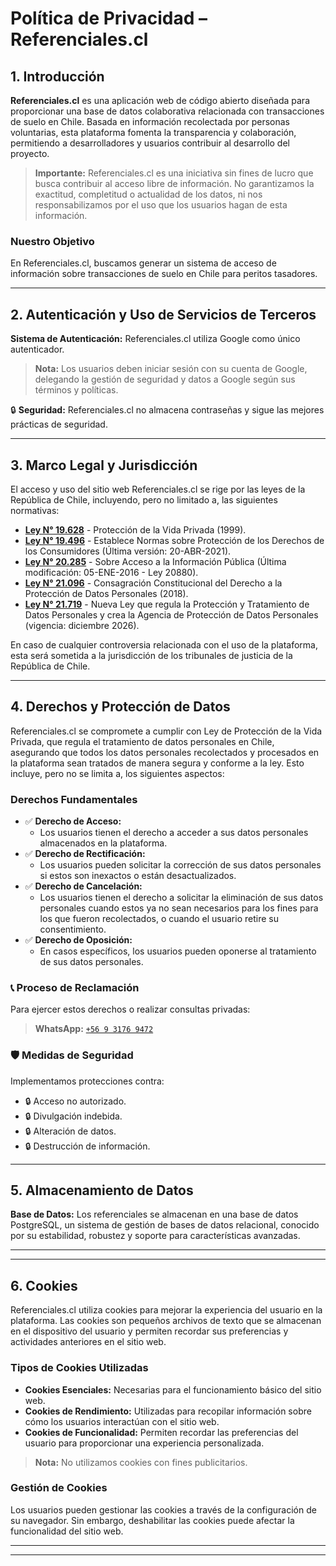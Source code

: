 # Política de Privacidad – Referenciales.cl

## 1. Introducción

**Referenciales.cl** es una aplicación web de código abierto diseñada para proporcionar una base de datos colaborativa relacionada con transacciones de suelo en Chile. Basada en información recolectada por personas voluntarias, esta plataforma fomenta la transparencia y colaboración, permitiendo a desarrolladores y usuarios contribuir al desarrollo del proyecto.

> **Importante:** Referenciales.cl es una iniciativa sin fines de lucro que busca contribuir al acceso libre de información. No garantizamos la exactitud, completitud o actualidad de los datos, ni nos responsabilizamos por el uso que los usuarios hagan de esta información.

### Nuestro Objetivo
En Referenciales.cl, buscamos generar un sistema de acceso de información sobre transacciones de suelo en Chile para peritos tasadores.

---

## 2. Autenticación y Uso de Servicios de Terceros

**Sistema de Autenticación:** Referenciales.cl utiliza Google como único autenticador.

> **Nota:** Los usuarios deben iniciar sesión con su cuenta de Google, delegando la gestión de seguridad y datos a Google según sus términos y políticas.

🔒 **Seguridad:** Referenciales.cl no almacena contraseñas y sigue las mejores prácticas de seguridad.

---

## 3. Marco Legal y Jurisdicción

El acceso y uso del sitio web Referenciales.cl se rige por las leyes de la República de Chile, incluyendo, pero no limitado a, las siguientes normativas:

* **<a href="https://www.bcn.cl/leychile/navegar?idNorma=141599" target="_blank" rel="noopener noreferrer">Ley N° 19.628</a>** - Protección de la Vida Privada (1999).
* **<a href="https://www.bcn.cl/leychile/navegar?idNorma=61438" target="_blank" rel="noopener noreferrer">Ley N° 19.496</a>** - Establece Normas sobre Protección de los Derechos de los Consumidores (Última versión: 20-ABR-2021).
* **<a href="https://www.bcn.cl/leychile/navegar?idNorma=276363" target="_blank" rel="noopener noreferrer">Ley N° 20.285</a>** - Sobre Acceso a la Información Pública (Última modificación: 05-ENE-2016 - Ley 20880).
* **<a href="https://www.bcn.cl/leychile/navegar?idNorma=1119730" target="_blank" rel="noopener noreferrer">Ley N° 21.096</a>** - Consagración Constitucional del Derecho a la Protección de Datos Personales (2018).
* **<a href="https://www.bcn.cl/leychile/navegar?idNorma=1209272" target="_blank" rel="noopener noreferrer">Ley N° 21.719</a>** - Nueva Ley que regula la Protección y Tratamiento de Datos Personales y crea la Agencia de Protección de Datos Personales (vigencia: diciembre 2026).

En caso de cualquier controversia relacionada con el uso de la plataforma, esta será sometida a la jurisdicción de los tribunales de justicia de la República de Chile.

---

## 4. Derechos y Protección de Datos

Referenciales.cl se compromete a cumplir con Ley de Protección de la Vida Privada, que regula el tratamiento de datos personales en Chile, asegurando que todos los datos personales recolectados y procesados en la plataforma sean tratados de manera segura y conforme a la ley. Esto incluye, pero no se limita a, los siguientes aspectos:

### Derechos Fundamentales

* ✅ **Derecho de Acceso:** 
  - Los usuarios tienen el derecho a acceder a sus datos personales almacenados en la plataforma.
* ✅ **Derecho de Rectificación:** 
  - Los usuarios pueden solicitar la corrección de sus datos personales si estos son inexactos o están desactualizados.
* ✅ **Derecho de Cancelación:** 
  - Los usuarios tienen el derecho a solicitar la eliminación de sus datos personales cuando estos ya no sean necesarios para los fines para los que fueron recolectados, o cuando el usuario retire su consentimiento.
* ✅ **Derecho de Oposición:** 
  - En casos específicos, los usuarios pueden oponerse al tratamiento de sus datos personales.

### 📞 Proceso de Reclamación
Para ejercer estos derechos o realizar consultas privadas:
> **WhatsApp:** [`+56 9 3176 9472`](https://wa.me/56931769472)

### 🛡️ Medidas de Seguridad
Implementamos protecciones contra:
* 🔒 Acceso no autorizado.
* 🔒 Divulgación indebida.
* 🔒 Alteración de datos.
* 🔒 Destrucción de información.

---

## 5. Almacenamiento de Datos

**Base de Datos:** Los referenciales se almacenan en una base de datos PostgreSQL, un sistema de gestión de bases de datos relacional, conocido por su estabilidad, robustez y soporte para características avanzadas.

---

---

## 6. Cookies

Referenciales.cl utiliza cookies para mejorar la experiencia del usuario en la plataforma. Las cookies son pequeños archivos de texto que se almacenan en el dispositivo del usuario y permiten recordar sus preferencias y actividades anteriores en el sitio web.

### Tipos de Cookies Utilizadas ###
* **Cookies Esenciales:** Necesarias para el funcionamiento básico del sitio web.
* **Cookies de Rendimiento:** Utilizadas para recopilar información sobre cómo los usuarios interactúan con el sitio web.
* **Cookies de Funcionalidad:** Permiten recordar las preferencias del usuario para proporcionar una experiencia personalizada.

> **Nota:** No utilizamos cookies con fines publicitarios.

### Gestión de Cookies ###
Los usuarios pueden gestionar las cookies a través de la configuración de su navegador. Sin embargo, deshabilitar las cookies puede afectar la funcionalidad del sitio web.

---
---
